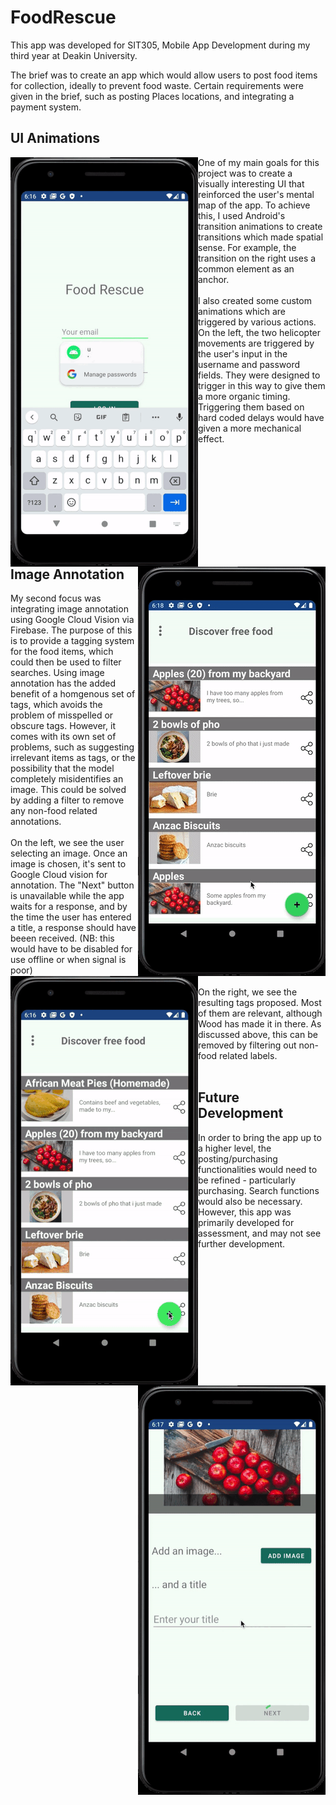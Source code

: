 # FoodRescue
This app was developed for SIT305, Mobile App Development during my third year at Deakin University.

The brief was to create an app which would allow users to post food items for collection, ideally to prevent food waste. 
Certain requirements were given in the brief, such as posting Places locations, and integrating a payment system.

## UI Animations

<img align="left" src="gifs/FRLogin.gif"><img align="right" src="gifs/FRItemView.gif">

One of my main goals for this project was to create a visually interesting UI that reinforced the user's mental map of the app. To achieve this, I used Android's
transition animations to create transitions which made spatial sense. For example, the transition on the right uses a common element as an anchor. 
\
\
I also created some custom animations which are triggered by various actions. On the left, the two helicopter movements are triggered by the user's input in the username and password fields. They were designed to trigger in this way to give them a more organic timing. Triggering them based on hard coded delays would have given a more mechanical effect.
\
\
\
\
\
\
\
\
\
<br/>
## Image Annotation
<img align="left" src="gifs/FRAdd1.gif"><img align="right" src="gifs/FRAdd2.gif">
My second focus was integrating image annotation using Google Cloud Vision via Firebase. The purpose of this is to provide a tagging system for the food items, which could then be used to filter searches. Using image annotation has the added benefit of a homgenous set of tags, which avoids the problem of misspelled or obscure tags. However, it comes with its own set of problems, such as suggesting irrelevant items as tags, or the possibility that the model completely misidentifies an image. This could be solved by adding a filter to remove any non-food related annotations.
\
\
On the left, we see the user selecting an image. Once an image is chosen, it's sent to Google Cloud vision for annotation. The "Next" button is unavailable 
while the app waits for a response, and by the time the user has entered a title, a response should have beeen received. (NB: this would have to be disabled for
use offline or when signal is poor)
\
\
On the right, we see the resulting tags proposed. Most of them are relevant, although Wood has made it in there. As discussed above, this can be removed by 
filtering out non-food related labels.
\
<br/>
## Future Development
In order to bring the app up to a higher level, the posting/purchasing functionalities would need to be refined - particularly purchasing. Search functions would also be necessary. However, this app was primarily developed for assessment, and may not see further development.
